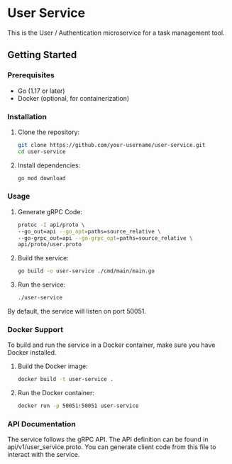 # User Service

This is the User / Authentication microservice for a task management tool.

## Getting Started

### Prerequisites

- Go (1.17 or later)
- Docker (optional, for containerization)

### Installation

1. Clone the repository:

    ```bash
    git clone https://github.com/your-username/user-service.git
    cd user-service
    ```
   
2. Install dependencies:

    ```bash
    go mod download
    ```

### Usage

1. Generate gRPC Code:

    ```bash
   protoc -I api/proto \
    --go_out=api --go_opt=paths=source_relative \
    --go-grpc_out=api --go-grpc_opt=paths=source_relative \
    api/proto/user.proto
    ```

2. Build the service:

    ```bash
    go build -o user-service ./cmd/main/main.go
    ```

3. Run the service:

    ```bash
    ./user-service
    ```

By default, the service will listen on port 50051.

### Docker Support

To build and run the service in a Docker container, make sure you have Docker installed.

1. Build the Docker image:

    ```bash
    docker build -t user-service .
    ```

2. Run the Docker container:

    ```bash
    docker run -p 50051:50051 user-service
    ```

### API Documentation

The service follows the gRPC API. The API definition can be found in api/v1/user_service.proto. You can generate client code from this file to interact with the service.

